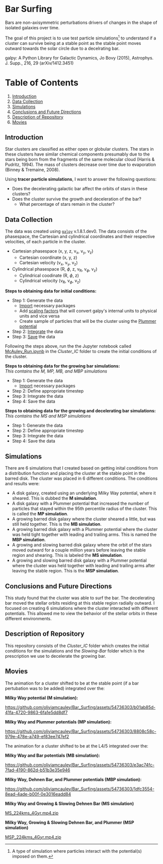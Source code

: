 # Bar Surfing
Bars are non-axisymmetric perturbations drivers of changes in the shape of isolated galaxies over time.

The goal of this project is to use test particle simulations[^1] to understand if a cluster can survive being at a stable point as the stable point moves outward towards the solar circle due to a decelrating bar.

galpy: A Python Library for Galactic Dynamics, Jo Bovy (2015), Astrophys. J. Supp., 216, 29 (arXiv/1412.3451)

[^1]: A type of simulation where particles interact with the potential(s) imposed on them.

# Table of Contents
1. [Introduction](#Introduction)
2. [Data Collection](#Data-Collection)
3. [Simulations](#Simulations)
4. [Conclusions and Future Directions](#Conclusions-and-Future-Directions)
5. [Description of Repository](#Description-of-Repository)
6. [Movies](#Movies)

## Introduction
Star clusters are classified as either open or globular clusters. The stars in these clusters have similar chemical components presumably due to the stars being born from the fragments of the same molecular cloud (Harris & Pudritz, 1994). The mass of clusters decrease over time due to evaporation (Binney & Tremaine, 2008).

Using **tracer particle simulations**, I want to answer the following questions:
* Does the decelerating galactic bar affect the orbits of stars in these clusters?
* Does the cluster survive the growth and deceleration of the bar?
  *  What percentage of stars remain in the cluster?

## Data Collection
The data was created using <tt>[`galpy`](http://github.com/jobovy/galpy)</tt> v.1.8.1.dev0. The data consists of the phasespace, the Cartesian and cylindrical coordinates and their respective velocities, of each particle in the cluster.
* Cartesian phasespace (x, y, z, v<sub>x</sub>, v<sub>y</sub>, v<sub>z</sub>)
  * Cartesian coordinate (x, y, z)
  * Cartesian velocity (v<sub>x</sub>, v<sub>y</sub>, v<sub>z</sub>)
* Cylindrical phasespace (R, $\phi$, z, v<sub>R</sub>, v<sub>$\phi$</sub>, v<sub>z</sub>)
  * Cylindrical coodinate (R, $\phi$, z)
  * Cylindrical velocity (v<sub>R</sub>, v<sub>$\phi$</sub>, v<sub>z</sub>)

**Steps to obtaining data for initial conditions:**
* Step 1: Generate the data
  * [Import](https://github.com/oliviamcauley/Bar_Surfing/blob/8029fd29a6e5ee13e61e3ac0c9f9f7e2848357f8/Cluster_IC/McAuley_Imports.ipynb) necessary packages
  * Add [scaling factors](https://github.com/oliviamcauley/Bar_Surfing/blob/8029fd29a6e5ee13e61e3ac0c9f9f7e2848357f8/Cluster_IC/McAuley_ScaleFactors.ipynb) that will convert galpy's internal units to physical units and vice versa
  * Create sample of particles that will be the cluster using the [Plummer potential](https://github.com/oliviamcauley/Bar_Surfing/blob/8029fd29a6e5ee13e61e3ac0c9f9f7e2848357f8/Cluster_IC/McAuley_PlummerPotential.ipynb)
* Step 2: [Integrate](https://github.com/oliviamcauley/Bar_Surfing/blob/8029fd29a6e5ee13e61e3ac0c9f9f7e2848357f8/Cluster_IC/McAuley_IntegrateIC.ipynb) the data
* Step 3: [Save](https://github.com/oliviamcauley/Bar_Surfing/blob/8029fd29a6e5ee13e61e3ac0c9f9f7e2848357f8/Cluster_IC/McAuley_SaveOrbitsIC.ipynb) the data

Following the steps above, run the the Jupyter notebook called [McAuley_Run.ipynb](https://github.com/oliviamcauley/Bar_Surfing/blob/45c5897bb3743ddbf32652d97a424be89b58d2a9/Cluster_IC/McAuley_Run_IC.ipynb) in the *Cluster_IC* folder to create the initial conditions of the cluster.

**Steps to obtaining data for the growing bar simulations:** <br />
*This contains the M, MP, MB, and MBP simulations*
* Step 1: Generate the data
  * [Import]() necessary packages
* Step 2: Define appropriate timestep
* Step 3: Integrate the data
* Step 4: Save the data

**Steps to obtaining data for the growing and decelerating bar simulations:** <br />
*This contains the MS and MSP simulations*
* Step 1: Generate the data
* Step 2: Define appropriate timestep
* Step 3: Integrate the data
* Step 4: Save the data

## Simulations
There are 6 simulations that I created based on getting inital conditions from a distribution function and placing the cluster at the stable point in the barred disk. The cluster was placed in 6 different conditions. The conditions and results were:
* A disk galaxy, created using an underlying Milky Way potential, where it sheared. This is dubbed the **M simulation**.
* A disk galaxy with a Plummer potential that increased the number of particles that stayed within the 95th percentile radius of the cluster. This is called the **MP simulation**.
* A growing barred disk galaxy where the cluster sheared a little, but was still held together. This is the **MB simulation**.
* A growing barred disk galaxy with a Plummer potential where the cluster was held tight together with leading and trailing arms. This is named the **MBP simulation**.
* A growing and slowing barred disk galaxy where the orbit of the stars moved outward for a couple million years before leaving the stable region and shearing. This is labeled the **MS simulation**.
* A growing and slowing barred disk galaxy with a Plummer potential where the cluster was held together with leading and trailing arms after leaving the stable region. This is the **MSP simulation**.

## Conclusions and Future Directions
This study found that the cluster was able to surf the bar. The decelerating bar moved the stellar orbits residing at this stable region radially outward. I focused on creating 6 simulations where the cluster interacted with different potentials. This allowed me to view the behavior of the stellar orbits in these different environments.  

## Description of Repository
This repository consists of the *Cluster_IC* folder which creates the initial conditions for the simulations and the *Slowing-Bar* folder which is the prescription we use to decelerate the growing bar.

## Movies
The animation for a cluster shifted to be at the stable point (if a bar pertubation was to be added) integrated over the:

**Milky Way potential (M simulation):**

https://github.com/oliviamcauley/Bar_Surfing/assets/54736303/b01ab85d-41fa-4720-9863-6fa1e5dd8df7

**Milky Way and Plummer potentials (MP simulation):**

https://github.com/oliviamcauley/Bar_Surfing/assets/54736303/8808c58c-979e-478e-a749-ef83ee747ef2

The animation for a cluster shifted to be at the L4/5 integrated over the:

**Milky Way and Bar potentials (MB simulation):**

https://github.com/oliviamcauley/Bar_Surfing/assets/54736303/e3ac74fc-7fad-4190-862d-b51b3e35e946

**Milky Way, Dehnen Bar, and Plummer potentials (MBP simulation):**

https://github.com/oliviamcauley/Bar_Surfing/assets/54736303/1dfc3554-8ead-4ade-b00f-0e3016eadd84

**Milky Way and Growing \& Slowing Dehnen Bar (MS simulation)**

[MS_224kms_4Gyr.mp4.zip](https://github.com/user-attachments/files/15992819/MS_224kms_4Gyr.mp4.zip)

**Milky Way, Growing \& Slowing Dehnen Bar, and Plummer (MSP simulation)**

[MSP_224kms_4Gyr.mp4.zip](https://github.com/user-attachments/files/15979888/MSP_224kms_4Gyr.mp4.zip)
